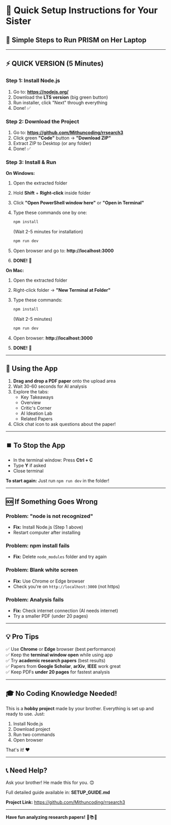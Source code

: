 # 🎁 Quick Setup Instructions for Your Sister

## 📝 Simple Steps to Run PRISM on Her Laptop

---

## ⚡ QUICK VERSION (5 Minutes)

### Step 1: Install Node.js
1. Go to: **https://nodejs.org/**
2. Download the **LTS version** (big green button)
3. Run installer, click "Next" through everything
4. Done! ✅

### Step 2: Download the Project
1. Go to: **https://github.com/Mithuncoding/rrsearch3**
2. Click green **"Code"** button → **"Download ZIP"**
3. Extract ZIP to Desktop (or any folder)
4. Done! ✅

### Step 3: Install & Run

**On Windows:**
1. Open the extracted folder
2. Hold **Shift** + **Right-click** inside folder
3. Click **"Open PowerShell window here"** or **"Open in Terminal"**
4. Type these commands one by one:
   ```bash
   npm install
   ```
   (Wait 2-5 minutes for installation)
   
   ```bash
   npm run dev
   ```

5. Open browser and go to: **http://localhost:3000**
6. **DONE!** 🎉

**On Mac:**
1. Open the extracted folder
2. Right-click folder → **"New Terminal at Folder"**
3. Type these commands:
   ```bash
   npm install
   ```
   (Wait 2-5 minutes)
   
   ```bash
   npm run dev
   ```

4. Open browser: **http://localhost:3000**
5. **DONE!** 🎉

---

## 📱 Using the App

1. **Drag and drop a PDF paper** onto the upload area
2. Wait 30-60 seconds for AI analysis
3. Explore the tabs:
   - Key Takeaways
   - Overview  
   - Critic's Corner
   - AI Ideation Lab
   - Related Papers
4. Click chat icon to ask questions about the paper!

---

## ⏹️ To Stop the App

- In the terminal window: Press **Ctrl + C**
- Type **Y** if asked
- Close terminal

**To start again:** Just run `npm run dev` in the folder!

---

## 🆘 If Something Goes Wrong

### Problem: "node is not recognized"
- **Fix:** Install Node.js (Step 1 above)
- Restart computer after installing

### Problem: npm install fails
- **Fix:** Delete `node_modules` folder and try again

### Problem: Blank white screen
- **Fix:** Use Chrome or Edge browser
- Check you're on `http://localhost:3000` (not https)

### Problem: Analysis fails
- **Fix:** Check internet connection (AI needs internet)
- Try a smaller PDF (under 20 pages)

---

## 💡 Pro Tips

✅ Use **Chrome** or **Edge** browser (best performance)  
✅ Keep the **terminal window open** while using app  
✅ Try **academic research papers** (best results)  
✅ Papers from **Google Scholar**, **arXiv**, **IEEE** work great  
✅ Keep PDFs **under 20 pages** for fastest analysis  

---

## 🎓 No Coding Knowledge Needed!

This is a **hobby project** made by your brother. Everything is set up and ready to use. Just:
1. Install Node.js
2. Download project
3. Run two commands
4. Open browser

That's it! ❤️

---

## 📞 Need Help?

Ask your brother! He made this for you. 😊

Full detailed guide available in: **SETUP_GUIDE.md**

**Project Link:** https://github.com/Mithuncoding/rrsearch3

---

**Have fun analyzing research papers!** 🚀📚✨
